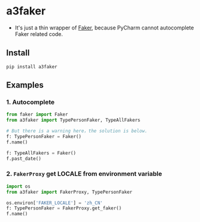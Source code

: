 # a3faker

* It's just a thin wrapper of [Faker](https://pypi.org/project/Faker/), because PyCharm cannot autocomplete Faker related code.

## Install

```shell script
pip install a3faker

```

## Examples

### 1. Autocomplete

```python
from faker import Faker
from a3faker import TypePersonFaker, TypeAllFakers

# But there is a warning here，the solution is below.
f: TypePersonFaker = Faker()
f.name()

f: TypeAllFakers = Faker()
f.past_date()

```

### 2. `FakerProxy` get LOCALE from environment variable


```python
import os
from a3faker import FakerProxy, TypePersonFaker

os.environ['FAKER_LOCALE'] = 'zh_CN'
f: TypePersonFaker = FakerProxy.get_faker()
f.name()

```
